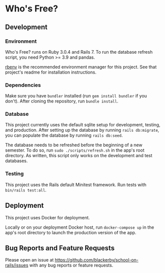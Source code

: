 # Who's Free?

## Development

### Environment

Who's Free? runs on Ruby 3.0.4 and Rails 7. To run the database refresh script, you need Python >= 3.9 and pandas.

[rbenv](https://github.com/rbenv/rbenv) is the recommended environment manager for this project. See that project's readme for installation instructions.

### Dependencies

Make sure you have `bundler` installed (run `gem install bundler` if you don't). After cloning the repository, run `bundle install`.

### Database

This project currently uses the default sqlite setup for development, testing, and production. After setting up the database by running `rails db:migrate`, you can populate the database by running `rails db:seed`.

The database needs to be refreshed before the beginning of a new semester. To do so, run `sudo ./scripts/refresh.sh` in the app's root directory. As written, this script only works on the development and test databases.

### Testing

This project uses the Rails default Minitest framework. Run tests with `bin/rails test:all`.

## Deployment

This project uses Docker for deployment.

Locally or on your deployment Docker host, run `docker-compose up` in the app's root directory to launch the production version of the app.

## Bug Reports and Feature Requests

Please open an issue at https://github.com/blackerby/school-on-rails/issues with any bug reports or feature requests.
